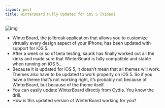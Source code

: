 ```yaml
---
layout: post
title: WinterBoard Fully Updated for iOS 5 [Video]
---
```

![img](http://media.idownloadblog.com/wp-content/uploads/2011/10/winterboard-ios-5.png)
* WinterBoard, the jailbreak application that allows you to customize virtually every design aspect of your iPhone, has been updated with support for iOS 5.
* After a week or so of beta testing, saurik has finally worked out all the kinks and made sure that WinterBoard is fully compatible and stable when running on iOS 5…
* Because it is updated for iOS 5, it doesn’t mean that all themes will work. Themes also have to be updated to work properly on iOS 5. So if you have a theme that’s not working right, it’s probably not because of WinterBoard, but because of the theme itself.
* You can easily update WinterBoard directly from Cydia. You know the drill.
* How is this updated version of WinterBoard working for you?

